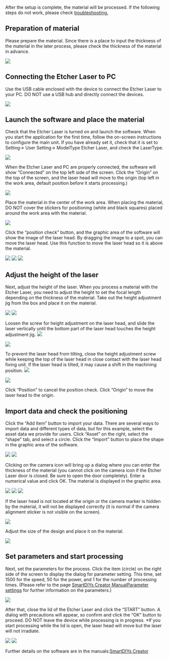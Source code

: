 After the setup is complete, the material will be processed. If the following steps do not work, please check <a target="_blank" href="https://support.smartdiys.cc/hc/en-us/sections/360006255294-Problems-about-Etcher-Laser">troubleshooting.</a>

## Preparation of material
Please prepare the material. Since there is a place to input the thickness of the material in the later process, please check the thickness of the material in advance.

<img src="./images/first_processing_pc_1.jpg">

## Connecting the Etcher Laser to PC
Use the USB cable enclosed with the device to connect the Etcher Laser to your PC. DO NOT use a USB hub and directly connect the devices.

<img src="./images/software_setup_pc.jpg">

## Launch the software and place the material
Check that the Etcher Laser is turned on and launch the software. When you start the application for the first time, follow the on-screen instructions to configure the main unit. If you have already set it, check that it is set to Setting-> User Setting-> ModelType Etcher Laser, and check the LaserType.

<img src="./images/first_processing_pc_2.png">

When the Etcher Laser and PC are properly connected, the software will show “Connected” on the top left side of the screen.
Click the “Origin” on the top of the screen, and the laser head will move to the origin (top left in the work area, default position before it starts processing.)

<img src="./images/first_processing_pc_3.jpg">


Place the material in the center of the work area. When placing the material, DO NOT cover the stickers for positioning (white and black squares) placed around the work area with the material.

<img src="./images/first_processing_pc_4.jpg">

Click the “position check” button, and the graphic area of the software will show the image of the laser head. By dragging the image to a spot, you can move the laser head. Use this function to move the laser head so it is above the material.

<img src="./images/first_processing_pc_5.jpg">

<img src="./images/first_processing_pc_6.jpg">

<img src="./images/first_processing_pc_7.jpg">

## Adjust the height of the laser
Next, adjust the height of the laser. When you process a material with the Etcher Laser, you need to adjust the height to set the focal length depending on the thickness of the material.
Take out the height adjustment jig from the box and place it on the material.

<img src="./images/hardware_setup_11.jpg">

<img src="./images/first_processing_pc_8.jpg">

Loosen the screw for height adjustment on the laser head, and slide the laser vertically until the bottom part of the laser head touches the height adjustment jig.
<img src="./images/first_processing_pc_9.jpg">

<img src="./images/first_processing_pc_10.png">

To prevent the laser head from tilting, close the height adjustment screw while keeping the top of the laser head in close contact with the laser head fixing unit. If the laser head is tilted, it may cause a shift in the machining position.
<img src="./images/first_processing_pc_21.jpg">

<img src="./images/first_processing_pc_22.gif">

Click “Position” to cancel the position check. Click “Origin” to move the laser head to the origin.

## Import data and check the positioning
Click the “Add Item” button to import your data. There are several ways to import data and different types of data, but for this example, select the asset data we provide for users. Click “Asset” on the right, select the “shape” tab, and select a circle. Click the “Import” button to place the shape in the graphic area of the software.

<img src="./images/first_processing_pc_11.jpg">

<img src="./images/first_processing_pc_12.jpg">

Clicking on the camera icon will bring up a dialog where you can enter the thickness of the material (you cannot click on the camera icon if the Etcher Laser door is closed. Be sure to open the door completely). Enter a numerical value and click OK. The material is displayed in the graphic area.

<img src="./images/first_processing_pc_13.jpg">

<img src="./images/first_processing_pc_14.png">

<img src="./images/first_processing_pc_15.jpg">

If the laser head is not located at the origin or the camera marker is hidden by the material, it will not be displayed correctly (it is normal if the camera alignment sticker is not visible on the screen).

<img src="./images/first_processing_pc_16.png">

Adjust the size of the design and place it on the material.

<img src="./images/first_processing_pc_17.jpg">

## Set parameters and start processing
Next, set the parameters for the process. Click the item (circle) on the right side of the screen to display the dialog for parameter setting. This time, set 1500 for the speed, 50 for the power, and 1 for the number of processing times. (Please refer to the page <a target="_blank" href="https://manual.smartdiys.cc/smartdiys-creator-parameter-settings/">SmartDIYs Creator ManualParameter settings</a> for further information on the parameters.)


<img src="./images/first_processing_pc_18.jpg">

After that, close the lid of the Etcher Laser and click the “START” button. A dialog with precautions will appear, so confirm and click the “OK” button to proceed. DO NOT leave the device while processing is in progress.
*If you start processing while the lid is open, the laser head will move but the laser will not irradiate.

<img src="./images/first_processing_pc_19.jpg">

<img src="./images/first_processing_pc_20.jpg">

Further details on the software are in the manuals:<a target="_blank" href="https://manual.smartdiys.cc/smartdiys-creator-product-outline/">SmartDIYs Creator</a>
